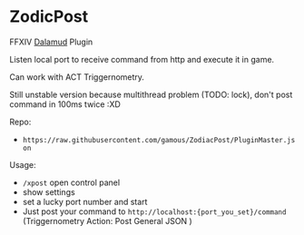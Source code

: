 # ZodicPost

FFXIV [Dalamud](https://github.com/goatcorp/Dalamud) Plugin 

Listen local port to receive command from http and execute it  in game.

Can work with ACT Triggernometry.

Still unstable version because multithread problem (TODO: lock), don't post command in 100ms twice :XD 

Repo:

- `https://raw.githubusercontent.com/gamous/ZodiacPost/PluginMaster.json`

Usage: 

- `/xpost` open control panel
- show settings
- set a lucky port number  and start
- Just post your command to `http://localhost:{port_you_set}/command` (Triggernometry Action: Post General JSON )

